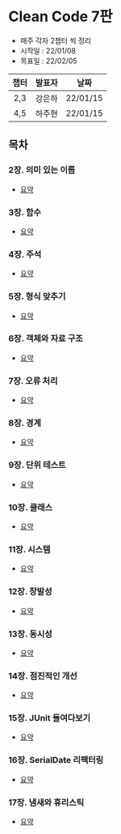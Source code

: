 # Clean Code 7판

- 매주 각자 2챕터 씩 정리
- 시작일 : 22/01/08
- 목표일 : 22/02/05

|챕터|발표자|날짜|
|:-:|:-:|:-:|
|2,3|강은하|22/01/15|
|4,5|하주현|22/01/15|

## 목차

### 2장. 의미 있는 이름

- [요약][chapter2]

### 3장. 함수

- [요약][chapter3]

### 4장. 주석

- [요약][chapter4]

### 5장. 형식 맞추기

- [요약][chapter5]

### 6장. 객체와 자료 구조

- [요약][chapter6]

### 7장. 오류 처리

- [요약][chapter7]

### 8장. 경계

- [요약][chapter8]

### 9장. 단위 테스트

- [요약][chapter9]

### 10장. 클래스

- [요약][chapter10]

### 11장. 시스템

- [요약][chapter11]

### 12장. 창발성

- [요약][chapter12]

### 13장. 동시성

- [요약][chapter13]

### 14장. 점진적인 개선

- [요약][chapter14]

### 15장. JUnit 들여다보기

- [요약][chapter15]

### 16장. SerialDate 리팩터링

- [요약][chapter16]

### 17장. 냄새와 휴리스틱

- [요약][chapter17]

[chapter2]:https://github.com/mangchhe/CleanCode/blob/main/chapter2/summary.md
[chapter3]:https://github.com/mangchhe/CleanCode/blob/main/chapter3/summary.md
[chapter4]:https://github.com/mangchhe/CleanCode/blob/main/chapter4/summary.md
[chapter5]:https://github.com/mangchhe/CleanCode/blob/main/chapter5/summary.md
[chapter6]:https://github.com/mangchhe/CleanCode/blob/main/chapter6/summary.md
[chapter7]:https://github.com/mangchhe/CleanCode/blob/main/chapter7/summary.md
[chapter8]:https://github.com/mangchhe/CleanCode/blob/main/chapter8/summary.md
[chapter9]:https://github.com/mangchhe/CleanCode/blob/main/chapter9/summary.md
[chapter10]:https://github.com/mangchhe/CleanCode/blob/main/chapter10/summary.md
[chapter11]:https://github.com/mangchhe/CleanCode/blob/main/chapter11/summary.md
[chapter12]:https://github.com/mangchhe/CleanCode/blob/main/chapter12/summary.md
[chapter13]:https://github.com/mangchhe/CleanCode/blob/main/chapter13/summary.md
[chapter14]:https://github.com/mangchhe/CleanCode/blob/main/chapter14/summary.md
[chapter15]:https://github.com/mangchhe/CleanCode/blob/main/chapter15/summary.md
[chapter16]:https://github.com/mangchhe/CleanCode/blob/main/chapter16/summary.md
[chapter17]:https://github.com/mangchhe/CleanCode/blob/main/chapter17/summary.md
